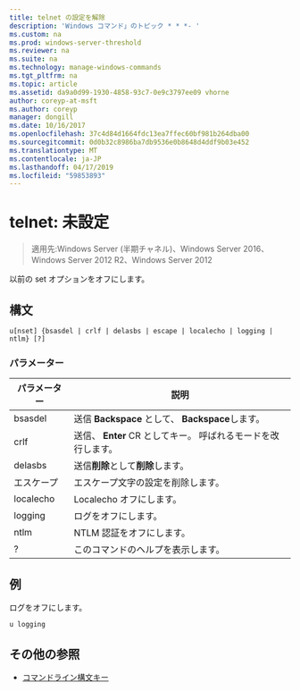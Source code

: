 ```yaml
---
title: telnet の設定を解除
description: 'Windows コマンド」のトピック * * *- '
ms.custom: na
ms.prod: windows-server-threshold
ms.reviewer: na
ms.suite: na
ms.technology: manage-windows-commands
ms.tgt_pltfrm: na
ms.topic: article
ms.assetid: da9a0d99-1930-4858-93c7-0e9c3797ee09 vhorne
author: coreyp-at-msft
ms.author: coreyp
manager: dongill
ms.date: 10/16/2017
ms.openlocfilehash: 37c4d84d1664fdc13ea7ffec60bf981b264dba00
ms.sourcegitcommit: 0d0b32c8986ba7db9536e0b8648d4ddf9b03e452
ms.translationtype: MT
ms.contentlocale: ja-JP
ms.lasthandoff: 04/17/2019
ms.locfileid: "59853893"
---
```

# <a name="telnet-unset"></a>telnet: 未設定

>適用先:Windows Server (半期チャネル)、Windows Server 2016、Windows Server 2012 R2、Windows Server 2012

以前の set オプションをオフにします。   
## <a name="syntax"></a>構文  
```  
u[nset] {bsasdel | crlf | delasbs | escape | localecho | logging | ntlm} [?]  
```  
### <a name="parameters"></a>パラメーター  
|パラメーター|説明|  
|-------|--------|  
|bsasdel|送信 **Backspace** として、 **Backspace**します。|  
|crlf|送信、 **Enter** CR としてキー。 呼ばれるモードを改行します。|  
|delasbs|送信**削除**として**削除**します。|  
|エスケープ|エスケープ文字の設定を削除します。|  
|localecho|Localecho オフにします。|  
|logging|ログをオフにします。|  
|ntlm|NTLM 認証をオフにします。|  
|?|このコマンドのヘルプを表示します。|  
## <a name="BKMK_Examples"></a>例  
ログをオフにします。  
```  
u logging  
```  
## <a name="additional-references"></a>その他の参照  
-   [コマンドライン構文キー](command-line-syntax-key.md)  
